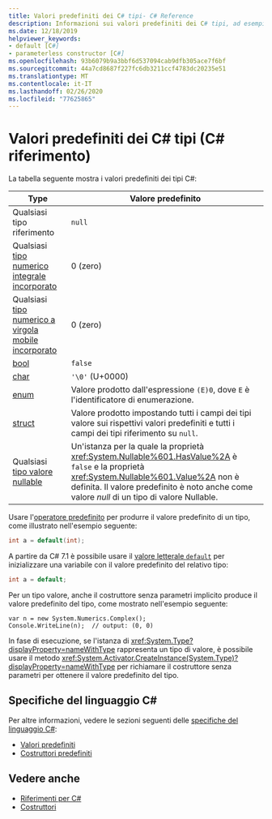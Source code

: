 ```yaml
---
title: Valori predefiniti dei C# tipi- C# Reference
description: Informazioni sui valori predefiniti dei C# tipi, ad esempio bool, Char, int, float, Double e altro.
ms.date: 12/18/2019
helpviewer_keywords:
- default [C#]
- parameterless constructor [C#]
ms.openlocfilehash: 93b6079b9a3bbf6d537094cab9dfb305ace7f6bf
ms.sourcegitcommit: 44a7cd8687f227fc6db3211ccf4783dc20235e51
ms.translationtype: MT
ms.contentlocale: it-IT
ms.lasthandoff: 02/26/2020
ms.locfileid: "77625865"
---
```

# <a name="default-values-of-c-types-c-reference"></a>Valori predefiniti dei C# tipi (C# riferimento)

La tabella seguente mostra i valori predefiniti dei tipi C#:

|Type|Valore predefinito|
|---------|------------------|
|Qualsiasi tipo riferimento|`null`|
|Qualsiasi [tipo numerico integrale incorporato](integral-numeric-types.md)|0 (zero)|
|Qualsiasi [tipo numerico a virgola mobile incorporato](floating-point-numeric-types.md)|0 (zero)|
|[bool](bool.md)|`false`|
|[char](char.md)|`'\0'` (U+0000)|
|[enum](enum.md)|Valore prodotto dall'espressione `(E)0`, dove `E` è l'identificatore di enumerazione.|
|[struct](struct.md)|Valore prodotto impostando tutti i campi dei tipi valore sui rispettivi valori predefiniti e tutti i campi dei tipi riferimento su `null`.|
|Qualsiasi [tipo valore nullable](nullable-value-types.md)|Un'istanza per la quale la proprietà <xref:System.Nullable%601.HasValue%2A> è `false` e la proprietà <xref:System.Nullable%601.Value%2A> non è definita. Il valore predefinito è noto anche come valore *null* di un tipo di valore Nullable.|

Usare l'[operatore predefinito](../operators/default.md) per produrre il valore predefinito di un tipo, come illustrato nell'esempio seguente:

```csharp
int a = default(int);
```

A partire da C# 7.1 è possibile usare il [ valore letterale `default`](../operators/default.md#default-literal) per inizializzare una variabile con il valore predefinito del relativo tipo:

```csharp
int a = default;
```

Per un tipo valore, anche il costruttore senza parametri implicito produce il valore predefinito del tipo, come mostrato nell'esempio seguente:

```csharp-interactive
var n = new System.Numerics.Complex();
Console.WriteLine(n);  // output: (0, 0)
```

In fase di esecuzione, se l'istanza di <xref:System.Type?displayProperty=nameWithType> rappresenta un tipo di valore, è possibile usare il metodo <xref:System.Activator.CreateInstance(System.Type)?displayProperty=nameWithType> per richiamare il costruttore senza parametri per ottenere il valore predefinito del tipo.

## <a name="c-language-specification"></a>Specifiche del linguaggio C#

Per altre informazioni, vedere le sezioni seguenti delle [specifiche del linguaggio C#](~/_csharplang/spec/introduction.md):

- [Valori predefiniti](~/_csharplang/spec/variables.md#default-values)
- [Costruttori predefiniti](~/_csharplang/spec/types.md#default-constructors)

## <a name="see-also"></a>Vedere anche

- [Riferimenti per C#](../index.md)
- [Costruttori](../../programming-guide/classes-and-structs/constructors.md)
